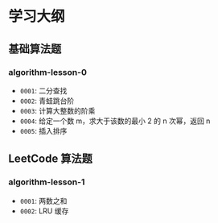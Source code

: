 # 学习大纲

## 基础算法题

### algorithm-lesson-0

- `0001`: 二分查找
- `0002`: 青蛙跳台阶
- `0003`: 计算大整数的阶乘
- `0004`: 给定一个数 m，求大于该数的最小 2 的 n 次幂，返回 n
- `0005`: 插入排序

## LeetCode 算法题

### algorithm-lesson-1

- `0001`: 两数之和
- `0002`: LRU 缓存
